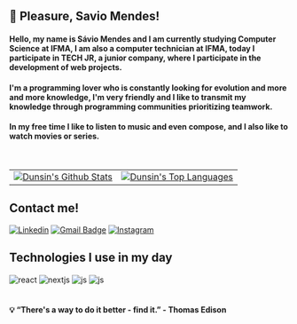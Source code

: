 ## 🤙 Pleasure, Savio Mendes!
#### Hello, my name is Sávio Mendes and I am currently studying Computer Science at IFMA, I am also a computer technician at IFMA, today I participate in TECH JR, a junior company, where I participate in the development of web projects.
#### I'm a programming lover who is constantly looking for evolution and more and more knowledge, I'm very friendly and I like to transmit my knowledge through programming communities prioritizing teamwork.
#### In my free time I like to listen to music and even compose, and I also like to watch movies or series.
</br>

<table>
  <tr>
    <td>
       <a href="https://github.com/SAVANOo"><img alt="Dunsin's Github Stats" src="https://github-readme-stats.vercel.app/api?username=SAVANOo&show_icons=true&theme=dark&hide_border=true" /></a>
    </td>
    <td>
      <a href="https://github.com/SAVANOo"><img alt="Dunsin's Top Languages" src="https://github-readme-stats.vercel.app/api/top-langs/?username=SAVANOo&langs_count=5&layout=compact&theme=dark&hide_border=true"/></a>
    </td>
  </tr>
</table>

## Contact me!

[![Linkedin](https://img.shields.io/badge/LinkedIn-0077B5?style=for-the-badge&logo=linkedin&logoColor=white)](https://www.linkedin.com/in/s%C3%A1vio-mendes/)
[![Gmail Badge](https://img.shields.io/badge/-savano947@gmail.com-6633cc?style=for-the-badge&logo=Gmail&logoColor=white&link=mailto:savano947@gmail.com)](mailto:savano947@gmail.com)
[![Instagram](https://img.shields.io/badge/Instagram-E4405F?style=for-the-badge&logo=instagram&logoColor=white)](https://www.instagram.com/_savio_mendes_/)

## Technologies I use in my day

<div style="display: inline_block">
  <img align="center" alt="react" src="https://img.shields.io/badge/React-20232A?style=for-the-badge&logo=react&logoColor=61DAFB" />
  <img align="center" alt="nextjs" src="https://img.shields.io/badge/next%20js-000000?style=for-the-badge&logo=nextdotjs&logoColor=white" />
  <img align="center" alt="js" src="https://img.shields.io/badge/JavaScript-F7DF1E?style=for-the-badge&logo=javascript&logoColor=black" />
  <img align="center" alt="js" src="https://img.shields.io/badge/GIT-E44C30?style=for-the-badge&logo=git&logoColor=white" />
</div><br/>

#### 💡 “There's a way to do it better - find it.” - Thomas Edison
